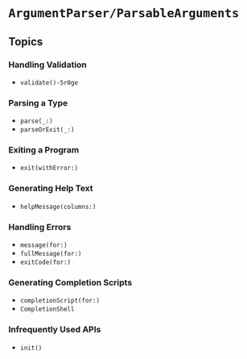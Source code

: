 # ``ArgumentParser/ParsableArguments``

## Topics



### Handling Validation

- ``validate()-5r0ge``

### Parsing a Type

- ``parse(_:)``
- ``parseOrExit(_:)``

### Exiting a Program

- ``exit(withError:)``

### Generating Help Text

- ``helpMessage(columns:)``

### Handling Errors

- ``message(for:)``
- ``fullMessage(for:)``
- ``exitCode(for:)``

### Generating Completion Scripts

- ``completionScript(for:)``
- ``CompletionShell``

### Infrequently Used APIs

- ``init()``
